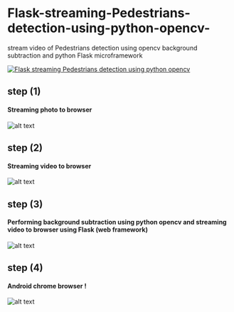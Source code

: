# Flask-streaming-Pedestrians-detection-using-python-opencv-
stream video of Pedestrians detection using  opencv background subtraction and python Flask microframework


[![Flask streaming Pedestrians detection using python opencv ](https://img.youtube.com/vi/MAjbzx2zq-c/0.jpg)](https://youtu.be/MAjbzx2zq-c)


## step (1)
#### Streaming photo to browser
![alt text](https://github.com/seraj94ai/Flask-streaming-Pedestrians-detection-using-python-opencv-/blob/master/img/1.png)

## step (2)
#### Streaming video to browser
![alt text](https://github.com/seraj94ai/Flask-streaming-Pedestrians-detection-using-python-opencv-/blob/master/img/2.png)


## step (3)
#### Performing background subtraction using python opencv and streaming video to browser using Flask (web framework)
![alt text](https://github.com/seraj94ai/Flask-streaming-Pedestrians-detection-using-python-opencv-/blob/master/img/3.png)


## step (4)
#### Android chrome browser !
![alt text](https://github.com/seraj94ai/Flask-streaming-Pedestrians-detection-using-python-opencv-/blob/master/img/4.png)
